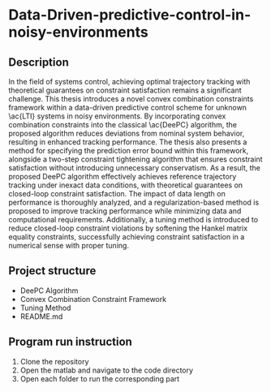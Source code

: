 # Data-Driven-predictive-control-in-noisy-environments
## Description
In the field of systems control, achieving optimal trajectory tracking with theoretical guarantees on constraint satisfaction remains a significant challenge. This thesis introduces a novel convex combination constraints framework within a data-driven predictive control scheme for unknown \ac{LTI} systems in noisy environments. By incorporating convex combination constraints into the classical \ac{DeePC} algorithm, the proposed algorithm reduces deviations from nominal system behavior, resulting in enhanced tracking performance. The thesis also presents a method for specifying the prediction error bound within this framework, alongside a two-step constraint tightening algorithm that ensures constraint satisfaction without introducing unnecessary conservatism. As a result, the proposed DeePC algorithm effectively achieves reference trajectory tracking under inexact data conditions, with theoretical guarantees on closed-loop constraint satisfaction. The impact of data length on performance is thoroughly analyzed, and a regularization-based method is proposed to improve tracking performance while minimizing data and computational requirements. Additionally, a tuning method is introduced to reduce closed-loop constraint violations by softening the Hankel matrix equality constraints, successfully achieving constraint satisfaction in a numerical sense with proper tuning.

## Project structure
- DeePC Algorithm
- Convex Combination Constraint Framework
- Tuning Method
- README.md

## Program run instruction
1. Clone the repository
2. Open the matlab and navigate to the code directory
3. Open each folder to run the corresponding part
